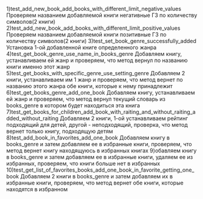 1)test_add_new_book_add_books_with_different_limit_negative_values
Проверяем названием добавляемой книги негативные ГЗ по количеству символов(2 книги)
2)test_add_new_book_add_books_with_different_limit_positive_values
Проверяем названием добавляемой книги позитивные ГЗ по количеству символов(2 книги)
3)test_set_book_genre_successfully_added
Установка 1-ой добавленной книге определенного жанра
4)test_get_book_genre_use_name_in_books_genre
Добавляем книгу, устанавливаем ей жанр и проверяем, что метод вернул по названию книги именно этот жанр
5)test_get_books_with_specific_genre_use_setting_genre
Добавляем 2 книги, устанавливаем им 1 жанр и проверяем, что метод вернет по названию этого жанра обе книги, которые к нему принадлежит
6)test_get_books_genre_add_one_book
Добавляем книгу, устанавливаем ей жанр и проверяем, что метод вернул текущий словарь из books_genre в котором будет находиться эта книга
7)test_get_books_for_children_add_book_with_raiting_and_without_raiting_added_without_raiting
Добавляем 2 книги, 1-ой устанавливаем рейтинг подходящий для детей, другой - неподходящий, проверка, что метод вернет только книгу, подходящую детям
8)test_add_book_in_favorites_add_one_book
Добавляем книгу в books_genre и затем добавляем ее в избранные книги, проверяем, что метод вернет книгу находящуюсь в избранных книгах
9)обавляем книгу в books_genre и затем добавляем ее в избранные книги, удаляем ее из избранных, проверяем, что книги больше нет в избранных
10)test_get_list_of_favorites_books_add_one_book_in_favorite_getting_one_book
Добавляем 2 книги в books_genre и затем добавляем их в избранные книги, проверяем, что метод вернет обе книги, которые находятся в избранном
